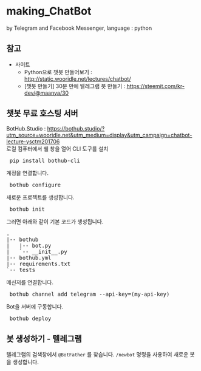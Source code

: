 # making_ChatBot
by Telegram and Facebook Messenger, language : python
  
## 참고  
* 사이트
  + Python으로 챗봇 만들어보기 : http://static.wooridle.net/lectures/chatbot/
  + [챗봇 만들기] 30분 만에 텔레그램 봇 만들기 : https://steemit.com/kr-dev/@maanya/30 
   
## 챗봇 무료 호스팅 서버  
BotHub.Studio : https://bothub.studio/?utm_source=wooridle.net&utm_medium=display&utm_campaign=chatbot-lecture-ysctm201706  
로컬 컴퓨터에서 쉘 창을 열어 CLI 도구를 설치
<pre> pip install bothub-cli </pre>
계정을 연결합니다.
<pre> bothub configure </pre>
새로운 프로젝트를 생성합니다.
<pre> bothub init </pre>
그러면 아래와 같이 기본 코드가 생성됩니다.
<pre>.
|-- bothub
|   |-- bot.py
|   `-- __init__.py
|-- bothub.yml
|-- requirements.txt
`-- tests
</pre>
메신저를 연결합니다.
<pre> bothub channel add telegram --api-key=(my-api-key) </pre>
Bot을 서버에 구동합니다.
<pre> bothub deploy </pre>

## 봇 생성하기 - 텔레그램  
텔레그램의 검색창에서 `@BotFather` 를 찾습니다. `/newbot` 명령을 사용하여 새로운 봇을 생성합니다.
